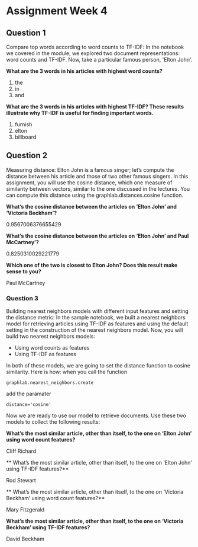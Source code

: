 # Assignment Week 4

## Question 1
Compare top words according to word counts to TF-IDF: In the notebook we covered in the module, we explored two document representations: word counts and TF-IDF. Now, take a particular famous person, 'Elton John'.

**What are the 3 words in his articles with highest word counts?**

1. the
2. in
3. and

**What are the 3 words in his articles with highest TF-IDF? These results illustrate why TF-IDF is useful for finding important words.**

1. furnish
2. elton
3. billboard

## Question 2

Measuring distance: Elton John is a famous singer; let’s compute the distance between his article and those of two other famous singers. In this assignment, you will use the cosine distance, which one measure of similarity between vectors, similar to the one discussed in the lectures. You can compute this distance using the graphlab.distances.cosine function.

**What’s the cosine distance between the articles on ‘Elton John’ and ‘Victoria Beckham’?**

0.9567006376655429

**What’s the cosine distance between the articles on ‘Elton John’ and Paul McCartney’?**

0.8250310029221779

**Which one of the two is closest to Elton John? Does this result make sense to you?**

Paul McCartney

### Question 3

Building nearest neighbors models with different input features and setting the distance metric: In the sample notebook, we built a nearest neighbors model for retrieving articles using TF-IDF as features and using the default setting in the construction of the nearest neighbors model. Now, you will build two nearest neighbors models:

* Using word counts as features
* Using TF-IDF as features

In both of these models, we are going to set the distance function to cosine similarity. Here is how: when you call the function

`graphlab.nearest_neighbors.create`

add the paramater

`distance='cosine'`

Now we are ready to use our model to retrieve documents. Use these two models to collect the following results:

**What’s the most similar article, other than itself, to the one on ‘Elton John’ using word count features?**

Cliff Richard

** What’s the most similar article, other than itself, to the one on ‘Elton John’ using TF-IDF features?**

Rod Stewart

** What’s the most similar article, other than itself, to the one on ‘Victoria Beckham’ using word count features?**

Mary Fitzgerald

**What’s the most similar article, other than itself, to the one on ‘Victoria Beckham’ using TF-IDF features?**

David Beckham